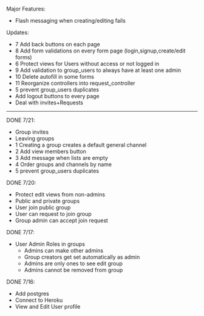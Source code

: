 Major Features:
- Flash messaging when creating/editing fails

Updates:
- 7 Add back buttons on each page
- 8 Add form validations on every form page (login,signup,create/edit forms)
- 6 Protect views for Users without access or not logged in
- 9 Add validation to group_users to always have at least one admin
- 10 Delete autofill in some forms
- 11 Reorganize controllers into request_controller
- 5 prevent group_users duplicates
- Add logout buttons to every page
- Deal with invites+Requests

------------------------------
DONE 7/21:
- Group invites
- Leaving groups
- 1 Creating a group creates a default general channel
- 2 Add view members button
- 3 Add message when lists are empty
- 4 Order groups and channels by name
- 5 prevent group_users duplicates



DONE 7/20:
- Protect edit views from non-admins
- Public and private groups
- User join public group
- User can request to join group
- Group admin can accept join request


DONE 7/17:
- User Admin Roles in groups
    - Admins can make other admins
    - Group creators get set automatically as admin
    - Admins are only ones to see edit group
    - Admins cannot be removed from group


DONE 7/16:
- Add postgres
- Connect to Heroku
- View and Edit User profile
